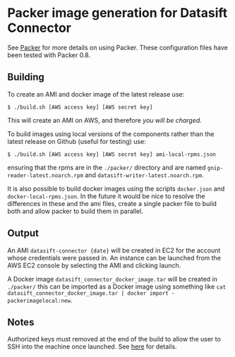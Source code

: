 # Packer image generation for Datasift Connector

See [Packer](https://www.packer.io/docs) for more details on using Packer. These configuration files have been tested with Packer 0.8.


## Building

To create an AMI and docker image of the latest release use:

`$ ./build.sh [AWS access key] [AWS secret key]`

This will create an AMI on AWS, and therefore *you will be charged*.

To build images using local versions of the components rather than the latest release on Github (useful for testing) use:

`$ ./build.sh [AWS access key] [AWS secret key] ami-local-rpms.json`

ensuring that the rpms are in the `./packer/` directory and are named `gnip-reader-latest.noarch.rpm` and `datasift-writer-latest.noarch.rpm`.

It is also possible to build docker images using the scripts `docker.json` and `docker-local-rpms.json`. In the future it would be nice to resolve the differences in these and the ami files, create a single packer file to build both and allow packer to build them in parallel.

## Output

An AMI `datasift-connector {date}` will be created in EC2 for the account whose credentials were passed in. An instance can be launched from the AWS EC2 console by selecting the AMI and clicking launch.

A Docker image `datasift_connector_docker_image.tar` will be created in `./packer/` this can be imported as a Docker image using something like `cat datasift_connector_docker_image.tar | docker import - packerimagelocal:new`.

## Notes

Authorized keys must removed at the end of the build to allow the user to SSH into the machine once launched. See [here](https://github.com/mitchellh/packer/issues/185#issuecomment-20997766) for details.
